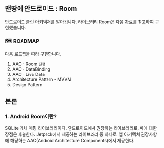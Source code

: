 ## 맨땅에 안드로이드 : Room
안드로이드 클린 아키텍쳐를 알아갑니다. 라이브러리 Room은 다음 [자료](https://shinwoongcheol.notion.site/c0493a3e7b364059af40b8fa52d49717)를 참고하여 구현했습니다.

### 🗺 ROADMAP
다음 로드맵을 따라 구현합니다.
1. AAC - Room `진행`
1. AAC - DataBinding
1. AAC - Live Data
1. Architecture Pattern - MVVM
1. Design Pattern

## 본론
### 1. Android Room이란?

SQLite 개체 매핑 라이브러리이다. 안드로이드에서 권장하는 라이브러리로, 이에 대한 장점은 후술한다.
Jetpack에서 제공하는 라이브러리 중 하나로, 앱 아키텍쳐 권장사항에 해당하는 AAC(Android Architecture Components)에서 제공한다.
